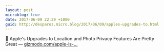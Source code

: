 ```yaml
---
layout: post
microblog: true
date: 2017-06-09 22:29 +1000
guid: http://desparoz.micro.blog/2017/06/09/apples-upgrades-to.html
---
```

🔗 Apple's Upgrades to Location and Photo Privacy Features Are Pretty Great — [gizmodo.com/apple-is-...](http://gizmodo.com/apple-is-upgrading-location-and-photo-privacy-features-1795907968?IR=T)
